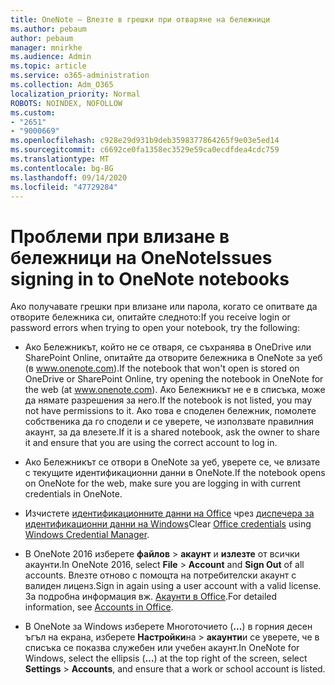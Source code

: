 ```yaml
---
title: OneNote – Влезте в грешки при отваряне на бележници
ms.author: pebaum
author: pebaum
manager: mnirkhe
ms.audience: Admin
ms.topic: article
ms.service: o365-administration
ms.collection: Adm_O365
localization_priority: Normal
ROBOTS: NOINDEX, NOFOLLOW
ms.custom:
- "2651"
- "9000669"
ms.openlocfilehash: c928e29d931b9deb3598377864265f9e03e5ed14
ms.sourcegitcommit: c6692ce0fa1358ec3529e59ca0ecdfdea4cdc759
ms.translationtype: MT
ms.contentlocale: bg-BG
ms.lasthandoff: 09/14/2020
ms.locfileid: "47729284"
---
```

# <a name="issues-signing-in-to-onenote-notebooks"></a><span data-ttu-id="7643f-102">Проблеми при влизане в бележници на OneNote</span><span class="sxs-lookup"><span data-stu-id="7643f-102">Issues signing in to OneNote notebooks</span></span>

<span data-ttu-id="7643f-103">Ако получавате грешки при влизане или парола, когато се опитвате да отворите бележника си, опитайте следното:</span><span class="sxs-lookup"><span data-stu-id="7643f-103">If you receive login or password errors when trying to open your notebook, try the following:</span></span>

- <span data-ttu-id="7643f-104">Ако Бележникът, който не се отваря, се съхранява в OneDrive или SharePoint Online, опитайте да отворите бележника в OneNote за уеб (в www.onenote.com).</span><span class="sxs-lookup"><span data-stu-id="7643f-104">If the notebook that won't open is stored on OneDrive or SharePoint Online, try opening the notebook in OneNote for the web (at www.onenote.com).</span></span> <span data-ttu-id="7643f-105">Ако Бележникът не е в списъка, може да нямате разрешения за него.</span><span class="sxs-lookup"><span data-stu-id="7643f-105">If the notebook is not listed, you may not have permissions to it.</span></span> <span data-ttu-id="7643f-106">Ако това е споделен бележник, помолете собственика да го сподели и се уверете, че използвате правилния акаунт, за да влезете.</span><span class="sxs-lookup"><span data-stu-id="7643f-106">If it is a shared notebook, ask the owner to share it and ensure that you are using the correct account to log in.</span></span>

- <span data-ttu-id="7643f-107">Ако Бележникът се отвори в OneNote за уеб, уверете се, че влизате с текущите идентификационни данни в OneNote.</span><span class="sxs-lookup"><span data-stu-id="7643f-107">If the notebook opens on OneNote for the web, make sure you are logging in with current credentials in OneNote.</span></span> 

- <span data-ttu-id="7643f-108">Изчистете [идентификационните данни на Office](https://docs.microsoft.com/office/troubleshoot/error-messages/another-account-already-signed-in#step-3-clear-cached-credentials-on-the-computer) чрез [диспечера за идентификационни данни на Windows](https://support.microsoft.com/help/4026814/windows-accessing-credential-manager)</span><span class="sxs-lookup"><span data-stu-id="7643f-108">Clear [Office credentials](https://docs.microsoft.com/office/troubleshoot/error-messages/another-account-already-signed-in#step-3-clear-cached-credentials-on-the-computer) using [Windows Credential Manager](https://support.microsoft.com/help/4026814/windows-accessing-credential-manager).</span></span>

- <span data-ttu-id="7643f-109">В OneNote 2016 изберете **файлов**  >  **акаунт** и **излезте** от всички акаунти.</span><span class="sxs-lookup"><span data-stu-id="7643f-109">In OneNote 2016, select **File** > **Account** and **Sign Out** of all accounts.</span></span> <span data-ttu-id="7643f-110">Влезте отново с помощта на потребителски акаунт с валиден лиценз.</span><span class="sxs-lookup"><span data-stu-id="7643f-110">Sign in again using a user account with a valid license.</span></span> <span data-ttu-id="7643f-111">За подробна информация вж. [Акаунти в Office](https://support.office.com/article/accounts-in-office-628ea040-f265-49de-b986-be09c3ebf8a9).</span><span class="sxs-lookup"><span data-stu-id="7643f-111">For detailed information, see [Accounts in Office](https://support.office.com/article/accounts-in-office-628ea040-f265-49de-b986-be09c3ebf8a9).</span></span>

- <span data-ttu-id="7643f-112">В OneNote за Windows изберете Многоточието (**...**) в горния десен ъгъл на екрана, изберете **Настройки**на  >  **акаунти**и се уверете, че в списъка се показва служебен или учебен акаунт.</span><span class="sxs-lookup"><span data-stu-id="7643f-112">In OneNote for Windows, select the ellipsis (**…**) at the top right of the screen, select **Settings** > **Accounts**, and ensure that a work or school account is listed.</span></span>